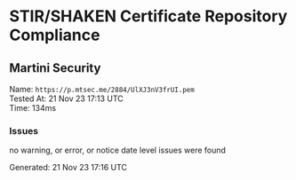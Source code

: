 # STIR/SHAKEN Certificate Repository Compliance

## Martini Security

Name: `https://p.mtsec.me/2884/UlXJ3nV3frUI.pem`\
Tested At: 21 Nov 23 17:13 UTC\
Time: 134ms

### Issues

no warning, or error, or notice date level issues were found

Generated: 21 Nov 23 17:16 UTC